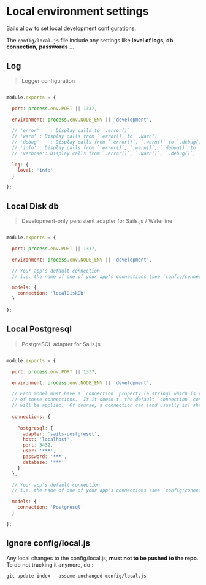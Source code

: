 # Local environment settings

Sails allow to set local development configurations.

The `config/local.js` file include any settings like **level of logs**, **db connection**, **passwords** ...

## Log
 
> Logger configuration
 
``` js

module.exports = {

  port: process.env.PORT || 1337,

  environment: process.env.NODE_ENV || 'development',

  // 'error'	: Display calls to `.error()`
  // 'warn'	: Display calls from `.error()` to `.warn()`
  // 'debug'	: Display calls from `.error()`, `.warn()` to `.debug()`
  // 'info'	: Display calls from `.error()`, `.warn()`, `.debug()` to `.info()`
  // 'verbose': Display calls from `.error()`, `.warn()`, `.debug()`, `.info()` to `.verbose()`

  log: {
    level: 'info'
  }

};

```

## Local Disk db
 
> Development-only persistent adapter for Sails.js / Waterline 
 
``` js

module.exports = {

  port: process.env.PORT || 1337,

  environment: process.env.NODE_ENV || 'development',

  // Your app's default connection.
  // i.e. the name of one of your app's connections (see `config/connections.js`)

  models: {
    connection: 'localDiskDb'
  }

};

```


## Local Postgresql

> PostgreSQL adapter for Sails.js
 
``` js

module.exports = {

  port: process.env.PORT || 1337,

  environment: process.env.NODE_ENV || 'development',

  // Each model must have a `connection` property (a string) which is references the name of one
  // of these connections.  If it doesn't, the default `connection` configured in `config/models.js`
  // will be applied.  Of course, a connection can (and usually is) shared by multiple models.
    
  connections: {
  
    Postgresql: {
      adapter: 'sails-postgresql',
      host: 'localhost',
      port: 5432,
      user: '***',
      password: '***',
      database: '***'
    }
  },

  // Your app's default connection.
  // i.e. the name of one of your app's connections (see `config/connections.js`)

  models: {
    connection: 'Postgresql'
  }

};

```

## Ignore config/local.js
 
Any local changes to the config/local.js, **must not to be pushed to the repo**.
To do not tracking it anymore, do :
 
``` shell
git update-index --assume-unchanged config/local.js
```
